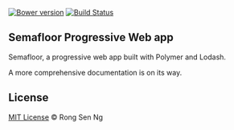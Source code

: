 [![Bower version](https://badge.fury.io/bo/semafloor-test-alpha.svg)](https://badge.fury.io/bo/semafloor-test-alpha)
[![Build Status](https://travis-ci.org/semafloor/semafloor-test-alpha.svg?branch=master)](https://travis-ci.org/semafloor/semafloor-test-alpha)

## Semafloor Progressive Web app

Semafloor, a progressive web app built with Polymer and Lodash.

A more comprehensive documentation is on its way.

## License

[MIT License](http://motss.mit-license.org/) © Rong Sen Ng
